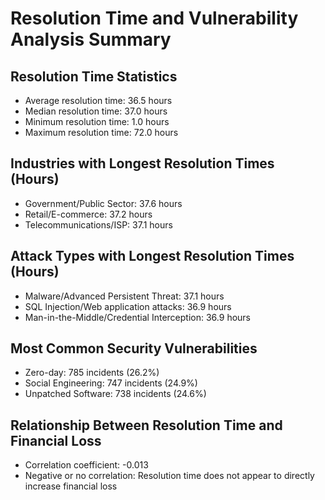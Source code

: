 # Resolution Time and Vulnerability Analysis Summary

## Resolution Time Statistics
- Average resolution time: 36.5 hours
- Median resolution time: 37.0 hours
- Minimum resolution time: 1.0 hours
- Maximum resolution time: 72.0 hours

## Industries with Longest Resolution Times (Hours)
- Government/Public Sector: 37.6 hours
- Retail/E-commerce: 37.2 hours
- Telecommunications/ISP: 37.1 hours

## Attack Types with Longest Resolution Times (Hours)
- Malware/Advanced Persistent Threat: 37.1 hours
- SQL Injection/Web application attacks: 36.9 hours
- Man-in-the-Middle/Credential Interception: 36.9 hours

## Most Common Security Vulnerabilities
- Zero-day: 785 incidents (26.2%)
- Social Engineering: 747 incidents (24.9%)
- Unpatched Software: 738 incidents (24.6%)

## Relationship Between Resolution Time and Financial Loss
- Correlation coefficient: -0.013
- Negative or no correlation: Resolution time does not appear to directly increase financial loss
